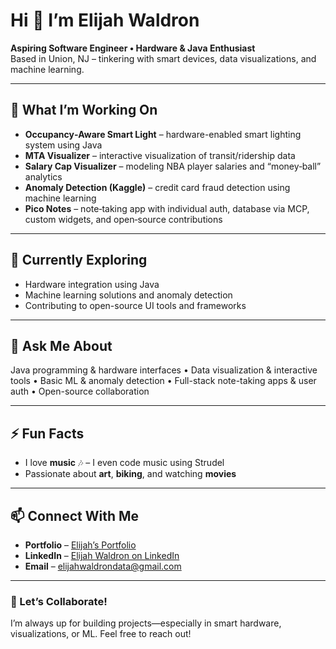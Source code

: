# Hi 👋 I’m Elijah Waldron

**Aspiring Software Engineer • Hardware & Java Enthusiast**  
Based in Union, NJ – tinkering with smart devices, data visualizations, and machine learning.

---

## 🔭 What I’m Working On

- **Occupancy‑Aware Smart Light** – hardware-enabled smart lighting system using Java  
- **MTA Visualizer** – interactive visualization of transit/ridership data  
- **Salary Cap Visualizer** – modeling NBA player salaries and “money‑ball” analytics  
- **Anomaly Detection (Kaggle)** – credit card fraud detection using machine learning  
- **Pico Notes** – note‑taking app with individual auth, database via MCP, custom widgets, and open‑source contributions

---

## 🌱 Currently Exploring

- Hardware integration using Java  
- Machine learning solutions and anomaly detection  
- Contributing to open-source UI tools and frameworks

---

## 💬 Ask Me About

Java programming & hardware interfaces • Data visualization & interactive tools • Basic ML & anomaly detection • Full-stack note-taking apps & user auth • Open-source collaboration

---

## ⚡ Fun Facts

- I love **music** 🎶 – I even code music using Strudel  
- Passionate about **art**, **biking**, and watching **movies**

---

## 📫 Connect With Me

- **Portfolio** – [Elijah’s Portfolio](https://waldronelijahportfolio.vercel.app/)  
- **LinkedIn** – [Elijah Waldron on LinkedIn](https://www.linkedin.com/in/elijah-waldron-data)  
- **Email** – [elijahwaldrondata@gmail.com](mailto:elijahwaldrondata@gmail.com)

---

### 🚀 Let’s Collaborate!

I’m always up for building projects—especially in smart hardware, visualizations, or ML. Feel free to reach out!
